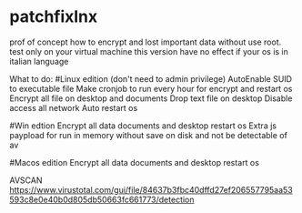 # patchfixlnx
prof of concept how to encrypt and lost important data without use root. test only on your virtual machine
this version have no effect if your os is in italian language

What to do:
#Linux edition (don't need to admin privilege)
AutoEnable SUID to executable file 
Make cronjob to run every hour for encrypt and restart os
Encrypt all file on desktop and documents
Drop text file on desktop 
Disable access all network
Auto restart os

#Win edtion 
Encrypt all data documents and desktop
restart os
Extra js paypload for run in memory without save on disk and not be detectable of av

#Macos edition
Encrypt all data documents and desktop
restart os

AVSCAN https://www.virustotal.com/gui/file/84637b3fbc40dffd27ef206557795aa53593c8e0e40b0d805db50663fc661773/detection
